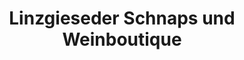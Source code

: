 ---
title: "Linzgieseder Schnaps und Weinboutique"
url: /reutte/linzgieseder-schnaps-und-weinboutique/
shop: Getränke
---